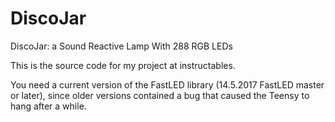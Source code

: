 # DiscoJar
DiscoJar: a Sound Reactive Lamp With 288 RGB LEDs

This is the source code for my project at instructables.

You need a current version of the FastLED library (14.5.2017 FastLED master or later),
 since older versions contained a bug that caused the Teensy to hang after a while.